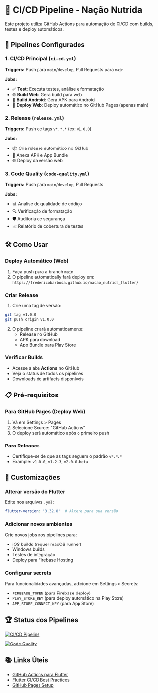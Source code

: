 # 🔄 CI/CD Pipeline - Nação Nutrida

Este projeto utiliza GitHub Actions para automação de CI/CD com builds, testes e deploy automáticos.

## 🚀 Pipelines Configurados

### 1. **CI/CD Principal** (`ci-cd.yml`)
**Triggers:** Push para `main`/`develop`, Pull Requests para `main`

**Jobs:**
- ✅ **Test**: Executa testes, análise e formatação
- 🌐 **Build Web**: Gera build para web
- 📱 **Build Android**: Gera APK para Android  
- 🚢 **Deploy Web**: Deploy automático no GitHub Pages (apenas main)

### 2. **Release** (`release.yml`)
**Triggers:** Push de tags `v*.*.*` (ex: `v1.0.0`)

**Jobs:**
- 📦 Cria release automático no GitHub
- 📱 Anexa APK e App Bundle
- 🌐 Deploy da versão web

### 3. **Code Quality** (`code-quality.yml`)
**Triggers:** Push para `main`/`develop`, Pull Requests

**Jobs:**
- 📊 Análise de qualidade de código
- 🔍 Verificação de formatação
- 🛡️ Auditoria de segurança
- 📈 Relatório de cobertura de testes

## 🛠️ Como Usar

### Deploy Automático (Web)
1. Faça push para a branch `main`
2. O pipeline automatically fará deploy em: `https://fredericobarbosa.github.io/nacao_nutrida_flutter/`

### Criar Release
1. Crie uma tag de versão:
```bash
git tag v1.0.0
git push origin v1.0.0
```
2. O pipeline criará automaticamente:
   - Release no GitHub
   - APK para download
   - App Bundle para Play Store

### Verificar Builds
- Acesse a aba **Actions** no GitHub
- Veja o status de todos os pipelines
- Downloads de artifacts disponíveis

## 📋 Pré-requisitos

### Para GitHub Pages (Deploy Web)
1. Vá em Settings > Pages
2. Selecione Source: "GitHub Actions"
3. O deploy será automático após o primeiro push

### Para Releases
- Certifique-se de que as tags seguem o padrão `v*.*.*`
- Example: `v1.0.0`, `v1.2.3`, `v2.0.0-beta`

## 🔧 Customizações

### Alterar versão do Flutter
Edite nos arquivos `.yml`:
```yaml
flutter-version: '3.32.8'  # Altere para sua versão
```

### Adicionar novos ambientes
Crie novos jobs nos pipelines para:
- iOS builds (requer macOS runner)
- Windows builds
- Testes de integração
- Deploy para Firebase Hosting

### Configurar secrets
Para funcionalidades avançadas, adicione em Settings > Secrets:
- `FIREBASE_TOKEN` (para Firebase deploy)
- `PLAY_STORE_KEY` (para deploy automático na Play Store)
- `APP_STORE_CONNECT_KEY` (para App Store)

## 🏆 Status dos Pipelines

[![CI/CD Pipeline](https://github.com/Fredericobarbosa/nacao_nutrida_flutter/actions/workflows/ci-cd.yml/badge.svg)](https://github.com/Fredericobarbosa/nacao_nutrida_flutter/actions/workflows/ci-cd.yml)

[![Code Quality](https://github.com/Fredericobarbosa/nacao_nutrida_flutter/actions/workflows/code-quality.yml/badge.svg)](https://github.com/Fredericobarbosa/nacao_nutrida_flutter/actions/workflows/code-quality.yml)

## 📚 Links Úteis

- [GitHub Actions para Flutter](https://docs.github.com/en/actions)
- [Flutter CI/CD Best Practices](https://docs.flutter.dev/deployment/cd)
- [GitHub Pages Setup](https://pages.github.com/)